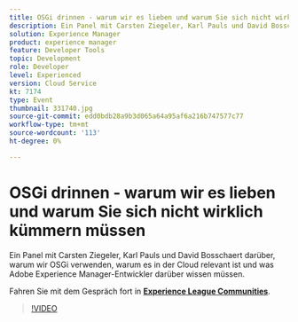 ```yaml
---
title: OSGi drinnen - warum wir es lieben und warum Sie sich nicht wirklich kümmern müssen
description: Ein Panel mit Carsten Ziegeler, Karl Pauls und David Bosschaert darüber, warum wir OSGi verwenden, warum es in der Cloud relevant ist und was Adobe Experience Manager-Entwickler darüber wissen müssen. Diese Sitzung wurde im Rahmen des Adobe Developers Live Content-Ereignisses bereitgestellt.
solution: Experience Manager
product: experience manager
feature: Developer Tools
topic: Development
role: Developer
level: Experienced
version: Cloud Service
kt: 7174
type: Event
thumbnail: 331740.jpg
source-git-commit: edd0bdb28a9b3d065a64a95af6a216b747577c77
workflow-type: tm+mt
source-wordcount: '113'
ht-degree: 0%

---
```



# OSGi drinnen - warum wir es lieben und warum Sie sich nicht wirklich kümmern müssen

Ein Panel mit Carsten Ziegeler, Karl Pauls und David Bosschaert darüber, warum wir OSGi verwenden, warum es in der Cloud relevant ist und was Adobe Experience Manager-Entwickler darüber wissen müssen.

Fahren Sie mit dem Gespräch fort in **[Experience League Communities](http://adobe.ly/36Yd3v6)**.

>[!VIDEO](https://video.tv.adobe.com/v/331740/?quality=12&learn=on&hidetitle=true)
